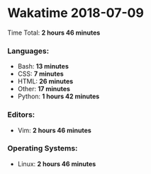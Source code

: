 # Wakatime 2018-07-09

Time Total: **2 hours 46 minutes**

### Languages:
- Bash: **13 minutes** 
- CSS: **7 minutes** 
- HTML: **26 minutes** 
- Other: **17 minutes** 
- Python: **1 hours 42 minutes** 

### Editors:
- Vim: **2 hours 46 minutes** 

### Operating Systems:
- Linux: **2 hours 46 minutes** 

